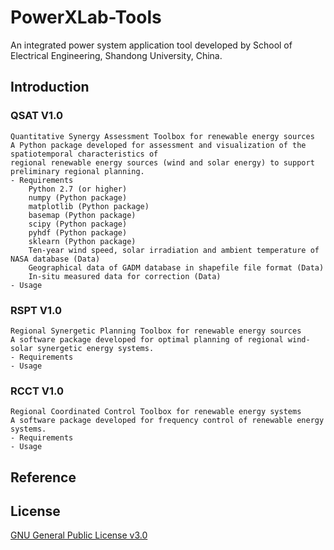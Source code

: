# PowerXLab-Tools
An integrated power system application tool developed by School of Electrical Engineering, Shandong University, China.
## Introduction
### QSAT V1.0
	Quantitative Synergy Assessment Toolbox for renewable energy sources
	A Python package developed for assessment and visualization of the spatiotemporal characteristics of 
	regional renewable energy sources (wind and solar energy) to support preliminary regional planning.
	- Requirements
		Python 2.7 (or higher)
		numpy (Python package)
		matplotlib (Python package)
		basemap (Python package)
		scipy (Python package)
		pyhdf (Python package)
		sklearn (Python package)
		Ten-year wind speed, solar irradiation and ambient temperature of NASA database (Data)
		Geographical data of GADM database in shapefile file format (Data)
		In-situ measured data for correction (Data)
	- Usage
### RSPT V1.0
	Regional Synergetic Planning Toolbox for renewable energy sources
	A software package developed for optimal planning of regional wind-solar synergetic energy systems.
	- Requirements
	- Usage
### RCCT V1.0
	Regional Coordinated Control Toolbox for renewable energy systems
	A software package developed for frequency control of renewable energy systems.
	- Requirements
	- Usage
## Reference
## License
[GNU General Public License v3.0](LICENSE)
